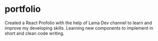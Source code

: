 # portfolio
Created a React Profolio with the help of Lama Dev channel to learn and improve my developing skills. Learning new components to implement in short and clean code writing.
